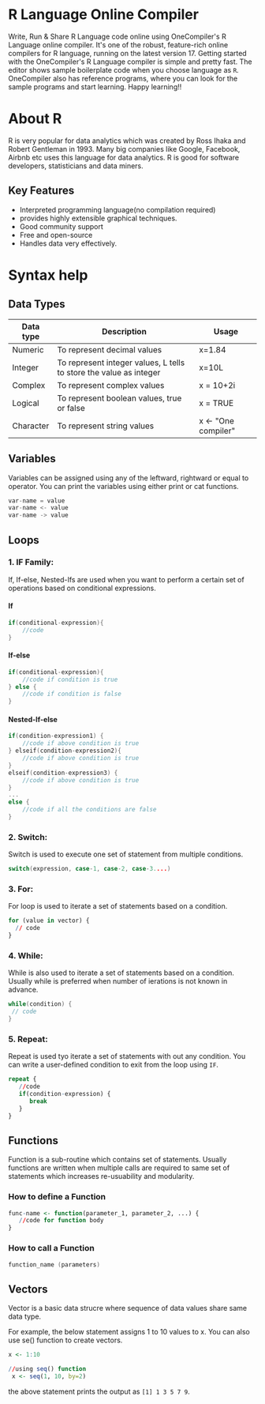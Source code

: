 # R Language Online Compiler

Write, Run & Share R Language code online using OneCompiler's R Language online compiler. It's one of the robust, feature-rich online compilers for R language, running on the latest version 17. Getting started with the OneCompiler's R Language compiler is simple and pretty fast. The editor shows sample boilerplate code when you choose language as `R`. OneCompiler also has reference programs, where you can look for the sample programs and start learning. Happy learning!!

# About R

R is very popular for data analytics which was created by Ross Ihaka and Robert Gentleman in 1993. Many big companies like Google, Facebook, Airbnb etc uses this language for data analytics. R is good for software developers, statisticians and data miners. 

## Key Features

* Interpreted programming language(no compilation required)
* provides highly extensible graphical techniques.
* Good community support
* Free and open-source
* Handles data very effectively.

# Syntax help

## Data Types

| Data type | Description | Usage |
|----|----|----|
|Numeric|To represent decimal values| x=1.84|
|Integer| To represent integer values, L tells to store the value as integer| x=10L|
|Complex| To represent complex values | x = 10+2i|
|Logical| To represent boolean values, true or false | x = TRUE|
|Character| To represent string values | x <- "One compiler"|


## Variables

Variables can be assigned using any of the leftward, rightward or equal to operator. You can print the variables using either print or cat functions.

```c
var-name = value
var-name <- value
var-name -> value
```

## Loops


### 1. IF Family:

If, If-else, Nested-Ifs are used when you want to perform a certain set of operations based on conditional expressions.

#### If

```c
if(conditional-expression){    
    //code    
} 
```

#### If-else
```c
if(conditional-expression){  
    //code if condition is true  
} else {  
    //code if condition is false  
} 
```

#### Nested-If-else
```c
if(condition-expression1) {  
    //code if above condition is true  
} elseif(condition-expression2){  
    //code if above condition is true  
}  
elseif(condition-expression3) {  
    //code if above condition is true  
}  
...  
else {  
    //code if all the conditions are false  
}  
```

### 2. Switch:

Switch is used to execute one set of statement from multiple conditions.

```c
switch(expression, case-1, case-2, case-3....)   
```

### 3. For:

For loop is used to iterate a set of statements based on a condition.

```r
for (value in vector) {  
  // code  
} 
```
### 4. While:

While is also used to iterate a set of statements based on a condition. Usually while is preferred when number of ierations is not known in advance.

```c
while(condition) {  
 // code 
}  
```
### 5. Repeat:

Repeat is used tyo iterate a set of statements with out any condition. You can write a user-defined condition to exit from the loop using `IF`.

```r
repeat {   
   //code   
   if(condition-expression) {  
      break  
   }  
} 
```

## Functions

Function is a sub-routine which contains set of statements. Usually functions are written when multiple calls are required to same set of statements which increases re-usuability and modularity.

### How to define a Function

```r
func-name <- function(parameter_1, parameter_2, ...) {  
   //code for function body   
}  
```

### How to call a Function

```c
function_name (parameters)
```

## Vectors

Vector is a basic data strucre where sequence of data values share same data type. 

For example, the below statement assigns 1 to 10 values to x.
You can also use se() function to create vectors.
```r
x <- 1:10
```

```r
//using seq() function
 x <- seq(1, 10, by=2)
```
the above statement prints the output as `[1] 1 3 5 7 9`.

